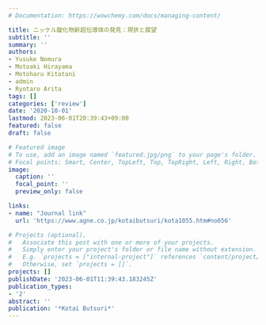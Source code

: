 ```yaml
---
# Documentation: https://wowchemy.com/docs/managing-content/

title: ニッケル酸化物新超伝導体の発見：現状と展望
subtitle: ''
summary: ''
authors:
- Yusuke Nomura
- Motoaki Hirayama
- Motoharu Kitatani
- admin
- Ryotaro Arita
tags: []
categories: ['review']
date: '2020-10-01'
lastmod: 2023-06-01T20:39:43+09:00
featured: false
draft: false

# Featured image
# To use, add an image named `featured.jpg/png` to your page's folder.
# Focal points: Smart, Center, TopLeft, Top, TopRight, Left, Right, BottomLeft, Bottom, BottomRight.
image:
  caption: ''
  focal_point: ''
  preview_only: false

links:
- name: "Journal link"
  url: 'https://www.agne.co.jp/kotaibutsuri/kota1055.htm#no656'

# Projects (optional).
#   Associate this post with one or more of your projects.
#   Simply enter your project's folder or file name without extension.
#   E.g. `projects = ["internal-project"]` references `content/project/deep-learning/index.md`.
#   Otherwise, set `projects = []`.
projects: []
publishDate: '2023-06-01T11:39:43.183245Z'
publication_types:
- '2'
abstract: ''
publication: '*Kotai Butsuri*'
---
```


